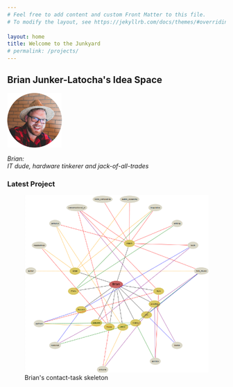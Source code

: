 ```yaml
---
# Feel free to add content and custom Front Matter to this file.
# To modify the layout, see https://jekyllrb.com/docs/themes/#overriding-theme-defaults

layout: home
title: Welcome to the Junkyard
# permalink: /projects/
---
```

## Brian Junker-Latocha's Idea Space

<img src="/assets/images/spainCircle.png" alt="BrianInHat" width="25%">

*Brian:  
IT dude, hardware tinkerer and jack-of-all-trades*

### Latest Project
<figure>
<img src="/assets/images/contact_skeleton.png" alt="contact_skel">
<figcaption>Brian's contact-task skeleton</figcaption>
</figure>
